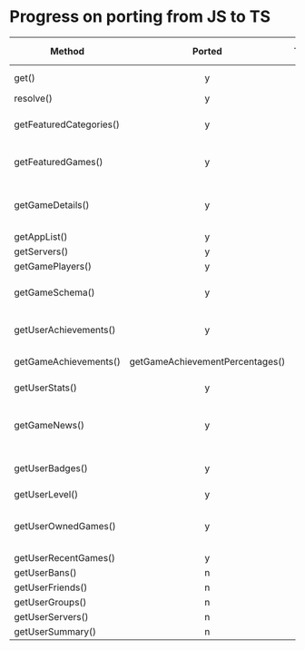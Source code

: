 # Progress on porting from JS to TS

| Method                  | Ported | Tested | Params changed                          | Return value changed |
| - | :-: | :-: | :-: | :-: |
| get()                   | y      | y      | base -> params, key -> base                    | n                                         |
| resolve()               | y      | y      | n                                              | n                                         |
| getFeaturedCategories() | y      | n      | accepts { language, currency }                 | n                                         |
| getFeaturedGames()      | y      | n      | accepts { language, currency }                 | returns array if app is array             |
| getGameDetails()        | y      | n      | accepts { language, currency, filters }        | n                                         |
| getAppList()            | y      | y      | n                                              | new fields added                          |
| getServers()            | y      | n      | n                                              | n                                         |
| getGamePlayers()        | y      | n      | n                                              | n                                         |
| getGameSchema()         | y      | n      | accepts language as 2nd param                  | n                                         |
| getUserAchievements()   | y      | n      | accepts language as 3rd param                  | PlayerAchievements->UserAchievements      |
| getGameAchievements()   | getGameAchievementPercentages() | n      | n                     | returns array of objects                  |
| getUserStats()          | y      | n      | n                                              | UserStats fields have changed             |
| getGameNews()           | y      | y      | GetNewsOptions passed as second parameter      | returns array of NewsPost objects         |
| getUserBadges()         | y      | n      | n                                              | changed field names in returned class     |
| getUserLevel()          | y      | y      | n                                              | n                                         |
| getUserOwnedGames()     | y      | n      | 2nd param changes from bool to opts object     | more fields added                         |
| getUserRecentGames()    | y      | y      | n                                              | fields renamed                            |
| getUserBans()           | n      | n      | n                                              | n                                         |
| getUserFriends()        | n      | n      | n                                              | n                                         |
| getUserGroups()         | n      | n      | n                                              | n                                         |
| getUserServers()        | n      | n      | n                                              | n                                         |
| getUserSummary()        | n      | n      | n                                              | n                                         |
